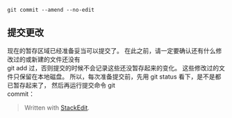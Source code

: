 `git commit --amend --no-edit`

## 提交更改
现在的暂存区域已经准备妥当可以提交了。 在此之前，请一定要确认还有什么修改过的或新建的文件还没有  
git add 过，否则提交的时候不会记录这些还没暂存起来的变化。 这些修改过的文件只保留在本地磁盘。 所以，每次准备提交前，先用 git status 看下，是不是都已暂存起来了， 然后再运行提交命令 git  
commit：
> Written with [StackEdit](https://stackedit.io/).
<!--stackedit_data:
eyJoaXN0b3J5IjpbMzYwNjE0ODExLC0xODg0NzExNTA3LDE1OD
Y4MTQ5NThdfQ==
-->